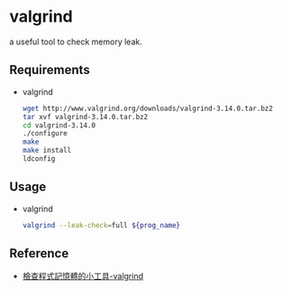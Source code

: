 # valgrind

a useful tool to check memory leak.

## Requirements

- valgrind

  ```sh
  wget http://www.valgrind.org/downloads/valgrind-3.14.0.tar.bz2
  tar xvf valgrind-3.14.0.tar.bz2
  cd valgrind-3.14.0
  ./configure
  make
  make install
  ldconfig
  ```

## Usage

- valgrind
  ```sh
  valgrind --leak-check=full ${prog_name}
  ```

## Reference

- [檢查程式記憶體的小工具-valgrind](http://daydreamer.idv.tw/rewrite.php/read-18.html)
